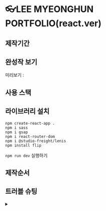 # 👓LEE MYEONGHUN PORTFOLIO(react.ver)

## 제작기간

## 완성작 보기

미리보기 :

</div>

## 사용 스택

## 라이브러리 설치

```
npm create-react-app .
npm i sass
npm i gsap
npm i react-router-dom
npm i @studio-freight/lenis
npm install flip
```

`npm run dev` 실행하기

## 제작순서

## 트러블 슈팅

<details>
<summary></summary>

- ####

</details>
